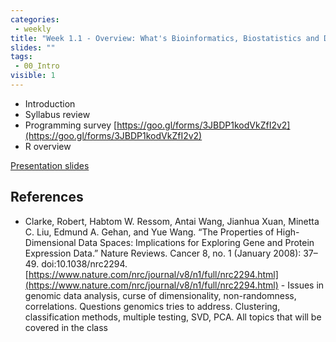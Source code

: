 ```yaml
---
categories:
 - weekly
title: "Week 1.1 - Overview: What's Bioinformatics, Biostatistics and Data Science?"
slides: ""
tags:
 - 00_Intro
visible: 1
---
```


- Introduction
- Syllabus review
- Programming survey [https://goo.gl/forms/3JBDP1kodVkZfI2v2](https://goo.gl/forms/3JBDP1kodVkZfI2v2)
- R overview

[Presentation slides]({{site.baseurl}}/presentations/00_Intro/00_Intro.pdf)

## References

- Clarke, Robert, Habtom W. Ressom, Antai Wang, Jianhua Xuan, Minetta C. Liu, Edmund A. Gehan, and Yue Wang. “The Properties of High-Dimensional Data Spaces: Implications for Exploring Gene and Protein Expression Data.” Nature Reviews. Cancer 8, no. 1 (January 2008): 37–49. doi:10.1038/nrc2294. [https://www.nature.com/nrc/journal/v8/n1/full/nrc2294.html](https://www.nature.com/nrc/journal/v8/n1/full/nrc2294.html) - Issues in genomic data analysis, curse of dimensionality, non-randomness, correlations. Questions genomics tries to address. Clustering, classification methods, multiple testing, SVD, PCA. All topics that will be covered in the class


